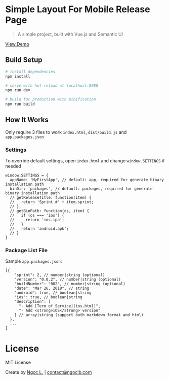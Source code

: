 # Simple Layout For Mobile Release Page

> A simple project, built with Vue.js and Semantic UI


[View Demo](https://lbngoc.github.io/simple-layout-app-release-packages/)

## Build Setup

``` bash
# install dependencies
npm install

# serve with hot reload at localhost:8080
npm run dev

# build for production with minification
npm run build
```

## How It Works

Only require 3 files to work `index.html`, `dist/build.js` and `app.packages.json`

### Settings

To override default settings, open `index.html` and change `window.SETTINGS` if needed

```
window.SETTINGS = {
  appName: 'MyFirstApp', // default: app, required for generate binary installation path
  binDir: 'packages', // default: packages, required for generate binary installation path
  // getReleaseTitle: function(item) {
  //   return 'Sprint #' + item.sprint;
  // },
  // getBinPath: function(os, item) {
  //   if (os === 'ios') {
  //     return 'ios.ipa';
  //   }
  //   return 'android.apk';
  // }
}
```

### Package List File

Sample `app.packages.json`:

```
[{
    "sprint": 2, // number|string (optional)
    "version": "0.0.2", // number|string (optional)
    "buildNumber": "002", // number|string (optional)
    "date": "Mar 26, 2018", // string
    "android": true, // boolean|string
    "ios": true, // boolean|string
    "description": [
      "- Add [Term of Service](tos.html)",
      "- Add <strong>iOS</strong> version"
    ] // array|string (support both markdown format and html)
  },
  ...
]
```

# License

MIT License

Create by [Ngoc L.](https://ngoclb.com) | contact@ngoclb.com
